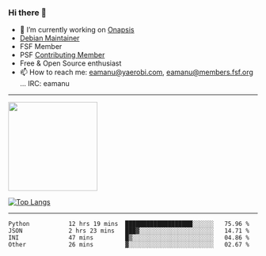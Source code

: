 ### Hi there 👋


- 🔭 I’m currently working on [Onapsis](http://onapsis.com)
- [Debian Maintainer](https://qa.debian.org/developer.php?login=eamanu%40yaerobi.com)
- FSF Member
- PSF [Contributing Member](https://www.python.org/psf/membership/#what-membership-classes-are-there)
- Free & Open Source enthusiast 
- 📫 How to reach me: eamanu@yaerobi.com, eamanu@members.fsf.org ... IRC: eamanu

---

<img height="180em" src="https://github-readme-stats.vercel.app/api?theme=dark&username=eamanu&show_icons=true&hide_border=true&&count_private=true&include_all_commits=true" />

[![Top Langs](https://github-readme-stats.vercel.app/api/top-langs/?theme=dark&username=eamanu&layout=compact)](https://github.com/anuraghazra/github-readme-stats)

---

<!--START_SECTION:waka-->

```text
Python           12 hrs 19 mins  ███████████████████░░░░░░   75.96 %
JSON             2 hrs 23 mins   ███▓░░░░░░░░░░░░░░░░░░░░░   14.71 %
INI              47 mins         █▒░░░░░░░░░░░░░░░░░░░░░░░   04.86 %
Other            26 mins         ▓░░░░░░░░░░░░░░░░░░░░░░░░   02.67 %
```

<!--END_SECTION:waka-->
